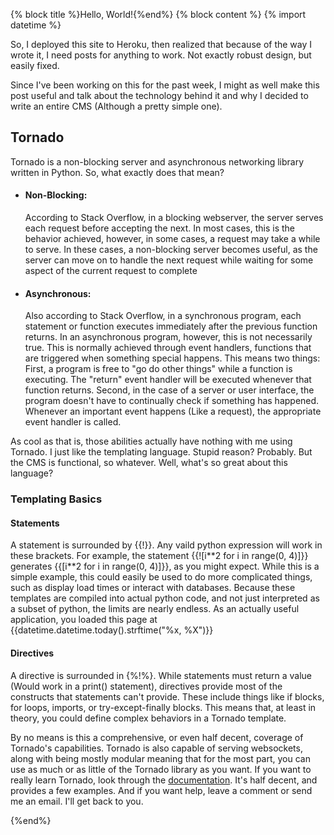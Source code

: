{% block title %}Hello, World!{%end%}
{% block content %}
{% import datetime %}
<p>So, I deployed this site to Heroku, then realized that because of the way I wrote it, I need posts for anything to work. Not exactly robust design, but easily fixed.<br/></p>
<p>Since I've been working on this for the past week, I might as well make this post useful and talk about the technology behind it and why I decided to write an entire CMS (Although a pretty simple one).<br/></p>
<h2>Tornado</h2>
<p>Tornado is a non-blocking server and asynchronous networking library written in Python. So, what exactly does that mean?
<ul>
    <li><h4>Non-Blocking:</h4>According to Stack Overflow, in a blocking webserver, the server serves each request before accepting the next. In most cases, this is the behavior achieved, however, in some cases, a request may take a while to serve. In these cases, a non-blocking server becomes useful, as the server can move on to handle the next request while waiting for some aspect of the current request to complete</li>
    <li><h4>Asynchronous:</h4>Also according to Stack Overflow, in a synchronous program, each statement or function executes immediately after the previous function returns. In an asynchronous program, however, this is not necessarily true. This is normally achieved through event handlers, functions that are triggered when something special happens. This means two things: First, a program is free to "go do other things" while a function is executing. The "return" event handler will
    be executed whenever that function returns. Second, in the case of a server or user interface, the program doesn't have to continually check if something has happened. Whenever an important event happens (Like a request), the appropriate event handler is called.</li>
</ul>
<p>As cool as that is, those abilities actually have nothing with me using Tornado. I just like the templating language. Stupid reason? Probably. But the CMS is functional, so whatever. Well, what's so great about this language?
</p>
<h3>Templating Basics</h3>
<p><h4>Statements</h4>
A statement is surrounded by {{!}}. Any vaild python expression will work in these brackets. For example, the statement {{![i**2 for i in range(0, 4)]}} generates {{[i**2 for i in range(0, 4)]}}, as you might expect. While this is a simple example, this could easily be used to do more complicated things, such as display load times or interact with databases. Because these templates are compiled into actual python code, and not just interpreted as a subset of python, the limits are nearly
endless. As an actually useful application, you loaded this page at {{datetime.datetime.today().strftime("%x, %X")}}<br/>
<h4>Directives</h4>
A directive is surrounded in {%!%}. While statements must return a value (Would work in a print() statement), directives provide most of the constructs that statements can't provide. These include things like if blocks, for loops, imports, or try-except-finally blocks. This means that, at least in theory, you could define complex behaviors in a Tornado template.</p>
<p>By no means is this a comprehensive, or even half decent, coverage of Tornado's capabilities. Tornado is also capable of serving websockets, along with being mostly modular meaning that for the most part, you can use as much or as little of the Tornado library as you want. If you want to really learn Tornado, look through the <a href="http://www.tornadoweb.org/en/stable/">documentation</a>. It's half decent, and provides a few examples. And if you want help, leave a comment or send me an
email. I'll get back to you.</p>
{%end%}
